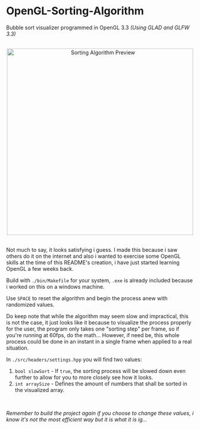 # OpenGL-Sorting-Algorithm
Bubble sort visualizer programmed in OpenGL 3.3 _(Using GLAD and GLFW 3.3)_

<br>

<!-- gif preview of app -->
<div align="center">
  <img src="./sortingAlgorithm.gif" alt="Sorting Algorithm Preview" width=500></img>
</div>

<br>

Not much to say, it looks satisfying i guess. I made this because i saw others do it on the internet and also i wanted to exercise some OpenGL skills at the time of this README's creation, i have just started learning OpenGL a few weeks back.

Build with `./bin/Makefile` for your system, `.exe` is already included because i worked on this on a windows machine.

Use `SPACE` to reset the algorithm and begin the process anew with randomized values.

Do keep note that while the algorithm may seem slow and impractical, this is not the case, it just looks like it because to visualize the process properly for the user, the program only takes one "sorting step" per frame, so if you're running at 60fps, do the math...
However, if need be, this whole process could be done in an instant in a single frame when applied to a real situation.

In `./src/headers/settings.hpp` you will find two values:
1) `bool slowSort` - If `true`, the sorting process will be slowed down even further to allow for you to more closely see how it looks.
2) `int arraySize` - Defines the amount of numbers that shall be sorted in the visualized array.

<br>

_Remember to build the project again if you choose to change these values, i know it's not the most efficient way but it is what it is ig..._
